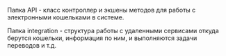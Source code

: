 Папка API - класс контроллер и экшены методов для работы с электронными кошельками в системе.

Папка integration - структура работы с удаленными сервисами откуда берутся кошельки, информация по ним, и выполняются задачи переводов и т.д.
